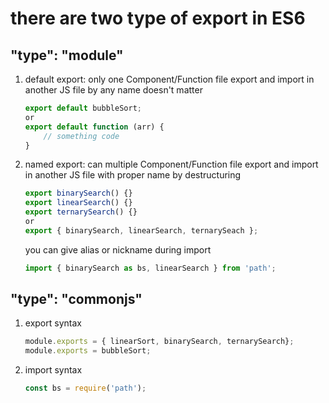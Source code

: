 # there are two type of export in ES6
## "type": "module"
1. default export: only one Component/Function file export and import in another JS file by any name doesn't matter
   ``` JavaScript
   export default bubbleSort;
   or 
   export default function (arr) {
       // something code
   } 
   ```
2. named export: can multiple Component/Function file export and import in another JS file with proper name by destructuring
   ``` JavaScript
   export binarySearch() {}
   export linearSearch() {}
   export ternarySearch() {}
   or
   export { binarySearch, linearSearch, ternarySeach };
   ```
   you can give alias or nickname during import 
   ```JavaScript
   import { binarySearch as bs, linearSearch } from 'path';
   ```
## "type": "commonjs"
1. export syntax
   ``` JavaScript
   module.exports = { linearSort, binarySearch, ternarySearch};
   module.exports = bubbleSort;
   ```
2. import syntax 
   ``` JavaScript
   const bs = require('path');
   ```